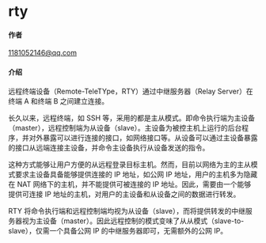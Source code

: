 # rty

#### 作者

1181052146@qq.com

#### 介绍

远程终端设备（Remote-TeleTYpe，RTY）通过中继服务器（Relay Server）在终端 A 和终端 B 之间建立连接。

长久以来，远程终端，如 SSH 等，采用的都是主从模式。即命令执行端为主设备（master），远程控制端为从设备（slave）。主设备为被控主机上运行的后台程序，并对外暴露可以进行连接的接口，如网络接口等。从设备可以通过主设备暴露的接口从远端连接主设备，并命令主设备执行从设备发送的指令。

这种方式能够让用户方便的从远程登录目标主机。然而，目前以网络为主的主从模式要求主设备具备能够提供连接的 IP 地址，如公网 IP 地址，用户的主机多为隐藏在 NAT 网络下的主机，并不能提供可被连接的 IP 地址。因此，需要由一个能够提供可连接 IP 地址的主机，对用户的主设备和从设备之间的数据进行转发。

RTY 将命令执行端和远程控制端均视为从设备（slave），而将提供转发的中继服务器视为主设备（master）。因此远程控制的模式变味了从从模式（slave-to-slave），仅需一个具备公网 IP 的中继服务器即可，无需额外的公网 IP。
